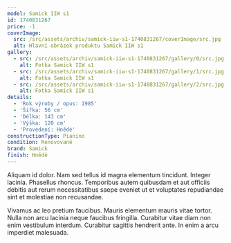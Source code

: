 ```yaml
---
model: Samick IIW s1
id: 1740831267
price: -1
coverImage:
  src: /src/assets/archiv/samick-iiw-s1-1740831267/coverImage/src.jpg
  alt: Hlavní obrázek produktu Samick IIW s1
gallery:
  - src: /src/assets/archiv/samick-iiw-s1-1740831267/gallery/0/src.jpg
    alt: Fotka Samick IIW s1
  - src: /src/assets/archiv/samick-iiw-s1-1740831267/gallery/1/src.jpg
    alt: Fotka Samick IIW s1
  - src: /src/assets/archiv/samick-iiw-s1-1740831267/gallery/2/src.jpg
    alt: Fotka Samick IIW s1
details:
  - 'Rok výroby / opus: 1985'
  - 'Šířka: 56 cm'
  - 'Délka: 143 cm'
  - 'Výška: 120 cm'
  - 'Provedení: Hnědé'
constructionType: Pianino
condition: Renovované
brand: Samick
finish: Hnědé
---
```

Aliquam id dolor. Nam sed tellus id magna elementum tincidunt. Integer lacinia. Phasellus rhoncus. Temporibus autem quibusdam et aut officiis debitis aut rerum necessitatibus saepe eveniet ut et voluptates repudiandae sint et molestiae non recusandae.

Vivamus ac leo pretium faucibus. Mauris elementum mauris vitae tortor. Nulla non arcu lacinia neque faucibus fringilla. Curabitur vitae diam non enim vestibulum interdum. Curabitur sagittis hendrerit ante. In enim a arcu imperdiet malesuada.
